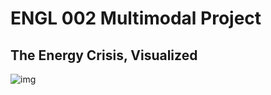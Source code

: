
# ENGL 002 Multimodal Project
## The Energy Crisis, Visualized


![img](https://www.applesfromny.com/wp-content/uploads/2020/05/Jonagold_NYAS-Apples2.png)


